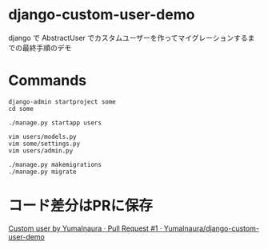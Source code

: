 # django-custom-user-demo

django で AbstractUser でカスタムユーザーを作ってマイグレーションするまでの最終手順のデモ

# Commands

```
django-admin startproject some
cd some

./manage.py startapp users

vim users/models.py
vim some/settings.py
vim users/admin.py

./manage.py makemigrations
./manage.py migrate
```

# コード差分はPRに保存

[Custom user by YumaInaura · Pull Request #1 · YumaInaura/django-custom-user-demo](https://github.com/YumaInaura/django-custom-user-demo/pull/1)
